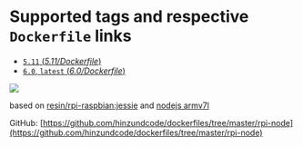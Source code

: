# Supported tags and respective `Dockerfile` links

-	[`5.11` (*5.11/Dockerfile*)](https://github.com/hinzundcode/dockerfiles/blob/master/rpi-node/5.11/Dockerfile)
-  [`6.0`, `latest` (*6.0/Dockerfile*)](https://github.com/hinzundcode/dockerfiles/blob/master/rpi-node/6.0/Dockerfile)

[![](https://badge.imagelayers.io/hinzundcode/rpi-node:latest.svg)](https://imagelayers.io/?images=hinzundcode/rpi-node:5.11,hinzundcode/rpi-node:6.0)

based on [resin/rpi-raspbian:jessie](https://hub.docker.com/r/resin/rpi-raspbian/) and [nodejs armv7l](https://nodejs.org/en/download/current/)

GitHub: [https://github.com/hinzundcode/dockerfiles/tree/master/rpi-node](https://github.com/hinzundcode/dockerfiles/tree/master/rpi-node)

